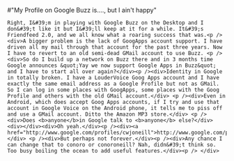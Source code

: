 #"My Profile on Google Buzz is...., but I ain't happy"


    Right, I&#39;m in playing with Google Buzz on the Desktop and I don&#39;t like it but I&#39;ll keep at it for a while. It&#39;s Friendfeed 2.0, and we all know what a roaring success that was.<p /><div>A bigger problem is the lack of GoogApps account support. I have driven all my mail through that account for the past three years. Now I have to revert to an old semi-dead GMail account to use Buzz. <p /><div>So do I build up a network on Buzz there and in 3 months time Google announces &quot;Yay we now support Google Apps in Buzz&quot; and I have to start all over again?</div><p /><div>Identity in Google in totally broken. I have a LouderVoice Goog Apps account and I have exactly the same email address as a Google Profile but not as GMail. So I can log in some places with GoogApps, some places with the Goog Profile and others with the old GMail account.</div> <p /><div>Even in Android, which does accept Goog Apps accounts, if I try and use that account in Google Voice on the Android phone, it tells me to piss off and use a GMail account. Ditto the Amazon MP3 store.</div> <p /><div>Does <b>anyone</b>in Google talk to <b>anyone</b> else?</div><div></div><div>Oh yeah.</div><p /><div><a href="http://www.google.com/profiles/cwjoneill">http://www.google.com/profiles/cwjoneill</a></div> <p /><div>But perhaps not forever.</div><p /><div>Any chance I can change that to conoro or conoroneill? Nah, didn&#39;t think so. Too busy boiling the ocean to add useful features.</div><p /> </div>
  